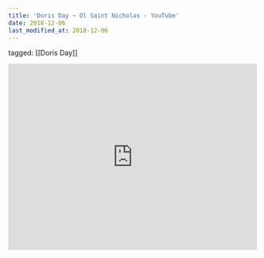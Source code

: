 ```yaml
---
title: 'Doris Day ~ Ol Saint Nicholas - YouTube'
date: 2018-12-06
last_modified_at: 2018-12-06
---
```

tagged: [[Doris Day]]
<iframe allow="accelerometer; autoplay; clipboard-write; encrypted-media; gyroscope; picture-in-picture" allowfullscreen="" frameborder="0" height="375" id="youtube_iframe" src="https://www.youtube.com/embed/A6LfgqPkxCI?feature=oembed&amp;enablejsapi=1&amp;origin=https://safe.txmblr.com&amp;wmode=opaque" width="500"></iframe>